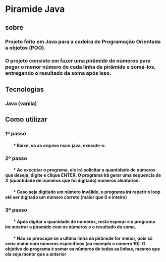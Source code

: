 # Piramide Java
## sobre
### Projeto feito em Java para a cadeira de Programação Orientada a objetos (POO).
### O projeto consiste em fazer uma pirâmide de números para pegar o menor número de cada linha da pirâmide e somá-los, entregando o resultado da soma após isso.

## Tecnologias
### Java (vanila)

## Como utilizar
### 1º passo
#### &nbsp; &nbsp; &nbsp; &nbsp; * Baixe, vá ao arquivo main.java, execute-o.
### 2º passo
#### &nbsp; &nbsp; &nbsp; &nbsp; * Ao executar o programa, ele irá solicitar a quantidade de números que deseja, digite e clique ENTER. O programa irá gerar uma sequencia de X (quantidade de números que foi digitado) numeros aleatórios.
#### &nbsp; &nbsp; &nbsp; &nbsp; * Caso seja digitado um número inválido, o programa irá repetir o loop até ser digitado um número correto (maior que 0 e inteiro)
### 3º passo
#### &nbsp; &nbsp; &nbsp; &nbsp; * Após digitar a quanidade de números, resta esperar e o programa irá mostrar a piramide com os números e o resultado da soma.
#### &nbsp; &nbsp; &nbsp; &nbsp; * Não se preocupe se a ultima linha da pirâmide for menor, pois só seria maior com números específicos (ao exemplo o número 10). O objetivo do programa é somar os números de todas as linhas, mesmo que ela seja menor que a anterior
